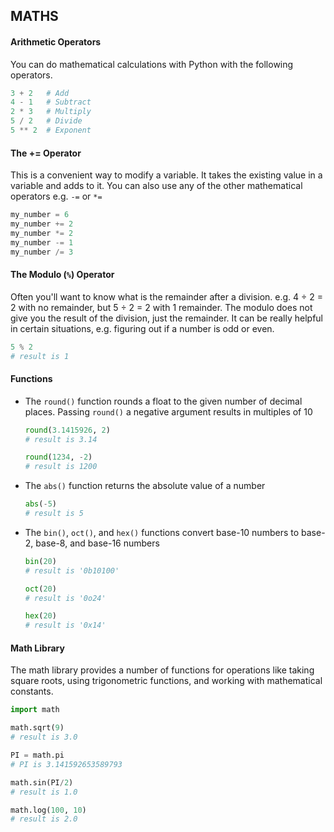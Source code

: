 ## MATHS
  #### Arithmetic Operators
  You can do mathematical calculations with Python with the following operators.
  ```python
  3 + 2   # Add
  4 - 1   # Subtract
  2 * 3   # Multiply
  5 / 2   # Divide
  5 ** 2  # Exponent
  ```
      
  #### The += Operator
  This is a convenient way to modify a variable. It takes the existing value in a variable and adds to it. You can also use any of the other mathematical operators e.g. `-=` or `*=`
  ```python
  my_number = 6
  my_number += 2
  my_number *= 2
  my_number -= 1
  my_number /= 3
  ```
  
  #### The Modulo (`%`) Operator
  Often you'll want to know what is the remainder after a division. e.g. 4 ÷ 2 = 2 with no remainder, but 5 ÷ 2 = 2 with 1 remainder. The modulo does not give you the result of the division, just the remainder. It can be really helpful in certain situations, e.g. figuring out if a number is odd or even.
  ```python
  5 % 2
  # result is 1
  ```
  
  #### Functions
  - The `round()` function rounds a float to the given number of decimal places. Passing `round()` a negative argument results in multiples of 10
    ```python
    round(3.1415926, 2)
    # result is 3.14
    
    round(1234, -2)
    # result is 1200
    ```
  
  - The `abs()` function returns the absolute value of a number
    ```python
    abs(-5)
    # result is 5
    ```
  
  - The `bin()`, `oct()`, and `hex()` functions convert base-10 numbers to base-2, base-8, and base-16 numbers
    ```python
    bin(20)
    # result is '0b10100'
    
    oct(20)
    # result is '0o24'
    
    hex(20)
    # result is '0x14'
    ```

  #### Math Library
  The math library provides a number of functions for operations like taking square roots, using trigonometric functions, and working with mathematical constants.
  ```python
  import math
  
  math.sqrt(9)
  # result is 3.0
  
  PI = math.pi
  # PI is 3.141592653589793
  
  math.sin(PI/2)
  # result is 1.0
  
  math.log(100, 10)
  # result is 2.0
  ```
